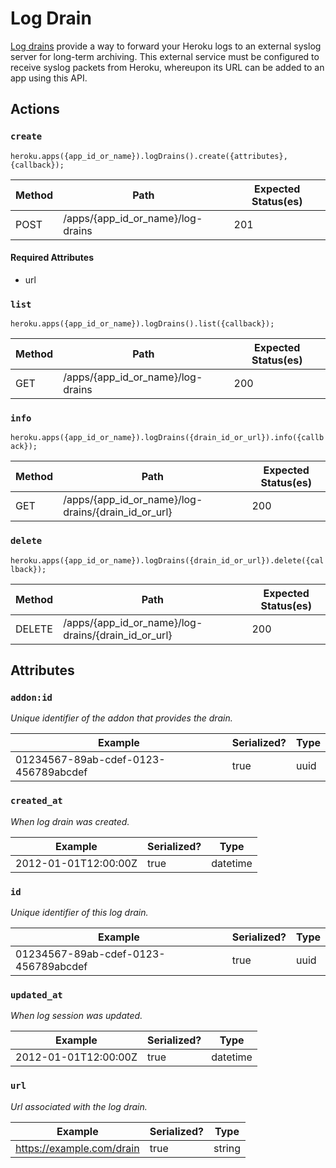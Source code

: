 # Log Drain

[Log drains](https://devcenter.heroku.com/articles/logging#syslog-drains) provide a way to forward your Heroku logs to an external syslog server for long-term archiving. This external service must be configured to receive syslog packets from Heroku, whereupon its URL can be added to an app using this API.

## Actions

### `create`

`heroku.apps({app_id_or_name}).logDrains().create({attributes}, {callback});`

Method | Path | Expected Status(es)
--- | --- | ---
POST | /apps/{app_id_or_name}/log-drains | 201

#### Required Attributes

- url

### `list`

`heroku.apps({app_id_or_name}).logDrains().list({callback});`

Method | Path | Expected Status(es)
--- | --- | ---
GET | /apps/{app_id_or_name}/log-drains | 200

### `info`

`heroku.apps({app_id_or_name}).logDrains({drain_id_or_url}).info({callback});`

Method | Path | Expected Status(es)
--- | --- | ---
GET | /apps/{app_id_or_name}/log-drains/{drain_id_or_url} | 200

### `delete`

`heroku.apps({app_id_or_name}).logDrains({drain_id_or_url}).delete({callback});`

Method | Path | Expected Status(es)
--- | --- | ---
DELETE | /apps/{app_id_or_name}/log-drains/{drain_id_or_url} | 200

## Attributes

### `addon:id`

*Unique identifier of the addon that provides the drain.*

Example | Serialized? | Type
--- | --- | ---
01234567-89ab-cdef-0123-456789abcdef | true | uuid

### `created_at`

*When log drain was created.*

Example | Serialized? | Type
--- | --- | ---
2012-01-01T12:00:00Z | true | datetime

### `id`

*Unique identifier of this log drain.*

Example | Serialized? | Type
--- | --- | ---
01234567-89ab-cdef-0123-456789abcdef | true | uuid

### `updated_at`

*When log session was updated.*

Example | Serialized? | Type
--- | --- | ---
2012-01-01T12:00:00Z | true | datetime

### `url`

*Url associated with the log drain.*

Example | Serialized? | Type
--- | --- | ---
https://example.com/drain | true | string

